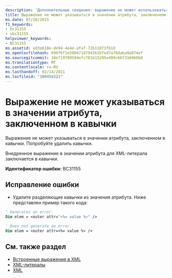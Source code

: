 ```yaml
---
description: 'Дополнительные сведения: выражение не может использоваться в значении атрибута в кавычках'
title: Выражение не может указываться в значении атрибута, заключенном в кавычки
ms.date: 07/20/2015
f1_keywords:
- bc31155
- vbc31155
helpviewer_keywords:
- BC31155
ms.assetid: ed3e618e-de94-4e4e-afaf-72b11073fb1d
ms.openlocfilehash: 690f6f1e5004718794361bfed7a76daba9a074ef
ms.sourcegitcommit: 10e719780594efc781b15295e499c66f316068b8
ms.translationtype: MT
ms.contentlocale: ru-RU
ms.lasthandoff: 02/14/2021
ms.locfileid: "100458321"
---
```

# <a name="expression-cannot-appear-inside-a-quoted-attribute-value"></a>Выражение не может указываться в значении атрибута, заключенном в кавычки

Выражение не может указываться в значении атрибута, заключенном в кавычки. Попробуйте удалить кавычки.  
  
 Внедренное выражение в значении атрибута для XML-литерала заключается в кавычки.  
  
 **Идентификатор ошибки:** BC31155  
  
## <a name="to-correct-this-error"></a>Исправление ошибки  
  
- Удалите разделяющие кавычки из значения атрибута. Ниже представлен пример такого кода:  
  
```vb  
' Generates an error.  
Dim elem = <outer attr="<%= value %>" />  
  
' Does not generate an error.  
Dim elem = <outer attr=<%= value %> />  
```  
  
## <a name="see-also"></a>См. также раздел

- [Встроенные выражения в XML](../programming-guide/language-features/xml/embedded-expressions-in-xml.md)
- [XML-литералы](../language-reference/xml-literals/index.md)
- [XML](../programming-guide/language-features/xml/index.md)
